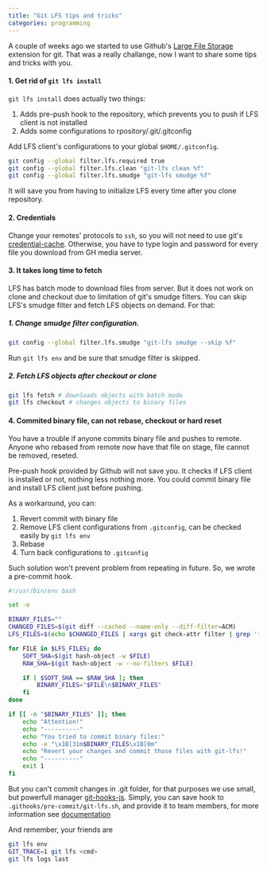 ```yaml
---
title: "Git LFS tips and tricks"
categories: programming
---
```


A couple of weeks ago we started to use Github's [Large File Storage](git-lfs) extension for git. That was a really challange, now 
I want to share some tips and tricks with you.


#### 1. Get rid of `git lfs install`

`git lfs install` does actually two things:

1. Adds pre-push hook to the repository, which prevents you to push if LFS client is not installed
2. Adds some configurations to rpository/.git/.gitconfig

Add LFS client's configurations to your global `$HOME/.gitconfig`.

```bash
git config --global filter.lfs.required true
git config --global filter.lfs.clean "git-lfs clean %f"
git config --global filter.lfs.smudge "git-lfs smudge %f"
```

It will save you from having to initialize LFS every time after you clone repository.


#### 2. Credentials

Change your remotes' protocols to `ssh`, so you will not need to use git's [credential-cache](credential-cache).
Otherwise, you have to type login and password for every file you download from GH media server.


#### 3. It takes long time to fetch

LFS has batch mode to download files from server. But it does not work on clone and checkout due to limitation of git's smudge filters.
You can skip LFS's smudge filter and fetch LFS objects on demand. For that:

##### 1. Change smudge filter configuration.

```bash
git config --global filter.lfs.smudge "git-lfs smudge --skip %f"
```
 Run `git lfs env` and be sure that smudge filter is skipped.

##### 2. Fetch LFS objects after checkout or clone 
 
```bash
git lfs fetch # downloads objects with batch mode
git lfs checkout # changes objects to binary files
```


#### 4. Commited binary file, can not rebase, checkout or hard reset

You have a trouble if anyone commits binary file and pushes to remote. Anyone who rebased 
from remote now have that file on stage, file cannot be removed, reseted.

Pre-push hook provided by Github will not save you. It checks if LFS client is installed or not, nothing less nothing more.
You could commit binary file and install LFS client just before pushing.

As a workaround, you can:

1. Revert commit with binary file
2. Remove LFS client configurations from `.gitconfig`, can be checked easily by `git lfs env`
3. Rebase
4. Turn back configurations to `.gitconfig`

Such solution won't prevent problem from repeating in future. So, we wrote a pre-commit hook.

```bash
#!/usr/bin/env bash

set -e

BINARY_FILES=""
CHANGED_FILES=$(git diff --cached --name-only --diff-filter=ACM)
LFS_FILES=$(echo $CHANGED_FILES | xargs git check-attr filter | grep 'filter: lfs$' | sed -e 's/: filter: lfs//')

for FILE in $LFS_FILES; do
    SOFT_SHA=$(git hash-object -w $FILE)
    RAW_SHA=$(git hash-object -w --no-filters $FILE)

    if [ $SOFT_SHA == $RAW_SHA ]; then
        BINARY_FILES="$FILE\n$BINARY_FILES"
    fi
done

if [[ -n "$BINARY_FILES" ]]; then
    echo "Attention!"
    echo "----------"
    echo "You tried to commit binary files:"
    echo -e "\x1B[31m$BINARY_FILES\x1B[0m"
    echo "Revert your changes and commit those files with git-lfs!"
    echo "----------"
    exit 1
fi
```

But you can't commit changes in .git folder, for that purposes we use small, but powerfull 
manager [git-hooks-js](git-hooks-js). Simply, you can save hook to `.githooks/pre-commit/git-lfs.sh`, and 
provide it to team members, for more information see [documentation](git-hooks-js-doc)

And remember, your friends are

```bash
git lfs env
GIT_TRACE=1 git lfs <cmd>
git lfs logs last
```

[git-lfs]: https://git-lfs.github.com/
[credential-cache]: http://git-scm.com/docs/git-credential-cache
[git-hooks-js]: https://github.com/tarmolov/git-hooks-js
[git-hooks-js-doc]: https://github.com/tarmolov/git-hooks-js/blob/master/README.md
